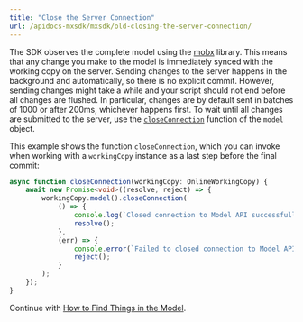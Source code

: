 ```yaml
---
title: "Close the Server Connection"
url: /apidocs-mxsdk/mxsdk/old-closing-the-server-connection/
---
```


The SDK observes the complete model using the [mobx](https://github.com/mobxjs/mobx) library. This means that any change you make to the model is immediately synced with the working copy on the server. Sending changes to the server happens in the background and automatically, so there is no explicit commit. However, sending changes might take a while and your script should not end before all changes are flushed. In particular, changes are by default sent in batches of 1000 or after 200ms, whichever happens first. To wait until all changes are submitted to the server, use the [`closeConnection`](https://apidocs.rnd.mendix.com/modelsdk/latest/classes/model.html#closeconnection) function of the `model` object.

This example shows the function `closeConnection`, which you can invoke when working with a `workingCopy` instance as a last step before the final commit:

```ts
async function closeConnection(workingCopy: OnlineWorkingCopy) {
    await new Promise<void>((resolve, reject) => {
        workingCopy.model().closeConnection(
            () => {
                console.log(`Closed connection to Model API successfully.`);
                resolve();
            },
            (err) => {
                console.error(`Failed to closed connection to Model API. Error: ${err}`);
                reject();
            }
        );
    });
}
```

Continue with [How to Find Things in the Model](/apidocs-mxsdk/mxsdk/finding-things-in-the-model/).
